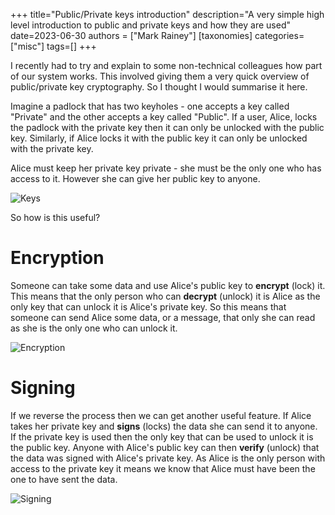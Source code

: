 +++
title="Public/Private keys introduction"
description="A very simple high level introduction to public and private keys and how they are used"
date=2023-06-30
authors = ["Mark Rainey"]
[taxonomies]
categories=["misc"]
tags=[]
+++

I recently had to try and explain to some non-technical colleagues how part of our system works. This involved giving them a very quick overview of public/private key cryptography. So I thought I would summarise it here.

<!-- more -->

Imagine a padlock that has two keyholes - one accepts a key called "Private" and the other accepts a key called "Public". If a user, Alice, locks the padlock with the private key then it can only be unlocked with the public key. Similarly, if Alice locks it with the public key it can only be unlocked with the private key.

Alice must keep her private key private - she must be the only one who has access to it. However she can give her public key to anyone.

<img src="/posts/PublicPrivateKeys.png" title="Keys" class="mid-image"></img><p></p>
So how is this useful?

# Encryption

Someone can take some data and use Alice's public key to **encrypt** (lock) it. This means that the only person who can **decrypt** (unlock) it is Alice as the only key that can unlock it is Alice's private key. So this means that someone can send Alice some data, or a message, that only she can read as she is the only one who can unlock it.

<img src="/posts/Encryption.png" title="Encryption" class="mid-image"></img>

# Signing

If we reverse the process then we can get another useful feature. If Alice takes her private key and **signs** (locks) the data she can send it to anyone. If the private key is used then the only key that can be used to unlock it is the public key. Anyone with Alice's public key can then **verify** (unlock) that the data was signed with Alice's private key. As Alice is the only person with access to the private key it means we know that Alice must have been the one to have sent the data.

<img src="/posts/Signing.png" title="Signing" class="mid-image"></img>

